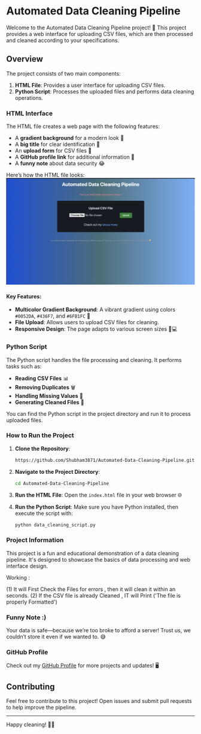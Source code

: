 # Automated Data Cleaning Pipeline

Welcome to the Automated Data Cleaning Pipeline project! 🎉 This project provides a web interface for uploading CSV files, which are then processed and cleaned according to your specifications. 

## Overview

The project consists of two main components:

1. **HTML File**: Provides a user interface for uploading CSV files.
2. **Python Script**: Processes the uploaded files and performs data cleaning operations.

### HTML Interface

The HTML file creates a web page with the following features:

- A **gradient background** for a modern look 🎨
- A **big title** for clear identification 📜
- An **upload form** for CSV files 📂
- A **GitHub profile link** for additional information 🐙
- A **funny note** about data security 😂

Here’s how the HTML file looks:
![Pipeline Overview](https://github.com/Shubham3871/Automated-Data-Cleaning-Pipeline/blob/main/image_2024-08-14_100307375.png)

#### Key Features:

- **Multicolor Gradient Background**: A vibrant gradient using colors `#0052DA`, `#436F7`, and `#6FB1FC` 🌈
- **File Upload**: Allows users to upload CSV files for cleaning.
- **Responsive Design**: The page adapts to various screen sizes 📱💻

### Python Script

The Python script handles the file processing and cleaning. It performs tasks such as:

- **Reading CSV Files** 📊
- **Removing Duplicates** 🗑️
- **Handling Missing Values** 🧹
- **Generating Cleaned Files** 💾

You can find the Python script in the project directory and run it to process uploaded files.

### How to Run the Project

1. **Clone the Repository**:
    ```bash
    https://github.com/Shubham3871/Automated-Data-Cleaning-Pipeline.git
    ```

2. **Navigate to the Project Directory**:
    ```bash
    cd Automated-Data-Cleaning-Pipeline
    ```

3. **Run the HTML File**: Open the `index.html` file in your web browser 🌐

4. **Run the Python Script**: Make sure you have Python installed, then execute the script with:
    ```bash
    python data_cleaning_script.py
    ```

### Project Information

This project is a fun and educational demonstration of a data cleaning pipeline. It's designed to showcase the basics of data processing and web interface design. 

Working : 

(1) It will First Check the Files for errors , then it will clean it within an seconds.
(2) If the CSV file is already Cleaned , IT will Print ('The file is properly Formatted')

### Funny Note :)

Your data is safe—because we’re too broke to afford a server! Trust us, we couldn’t store it even if we wanted to. 😅

### GitHub Profile

Check out my [GitHub Profile](https://github.com/Shubham3871) for more projects and updates! 🖥️

## Contributing

Feel free to contribute to this project! Open issues and submit pull requests to help improve the pipeline.

---

Happy cleaning! 🧼✨


